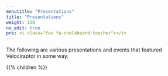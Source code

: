 ```yaml
---
menutitle: "Presentations"
title: "Presentations"
weight: 120
no_edit: true
pre: <i class="fas fa-chalkboard-teacher"></i>
---
```


The following are various presentations and events that featured
Velociraptor in some way.

{{% children %}}
